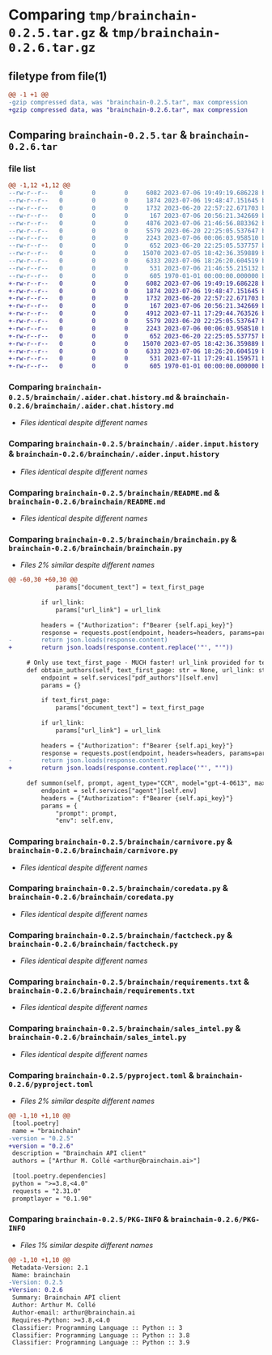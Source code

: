 # Comparing `tmp/brainchain-0.2.5.tar.gz` & `tmp/brainchain-0.2.6.tar.gz`

## filetype from file(1)

```diff
@@ -1 +1 @@
-gzip compressed data, was "brainchain-0.2.5.tar", max compression
+gzip compressed data, was "brainchain-0.2.6.tar", max compression
```

## Comparing `brainchain-0.2.5.tar` & `brainchain-0.2.6.tar`

### file list

```diff
@@ -1,12 +1,12 @@
--rw-r--r--   0        0        0     6082 2023-07-06 19:49:19.686228 brainchain-0.2.5/brainchain/.aider.chat.history.md
--rw-r--r--   0        0        0     1874 2023-07-06 19:48:47.151645 brainchain-0.2.5/brainchain/.aider.input.history
--rw-r--r--   0        0        0     1732 2023-06-20 22:57:22.671703 brainchain-0.2.5/brainchain/README.md
--rw-r--r--   0        0        0      167 2023-07-06 20:56:21.342669 brainchain-0.2.5/brainchain/__init__.py
--rw-r--r--   0        0        0     4876 2023-07-06 21:46:56.883362 brainchain-0.2.5/brainchain/brainchain.py
--rw-r--r--   0        0        0     5579 2023-06-20 22:25:05.537647 brainchain-0.2.5/brainchain/carnivore.py
--rw-r--r--   0        0        0     2243 2023-07-06 00:06:03.958510 brainchain-0.2.5/brainchain/coredata.py
--rw-r--r--   0        0        0      652 2023-06-20 22:25:05.537757 brainchain-0.2.5/brainchain/factcheck.py
--rw-r--r--   0        0        0    15070 2023-07-05 18:42:36.359889 brainchain-0.2.5/brainchain/requirements.txt
--rw-r--r--   0        0        0     6333 2023-07-06 18:26:20.604519 brainchain-0.2.5/brainchain/sales_intel.py
--rw-r--r--   0        0        0      531 2023-07-06 21:46:55.215132 brainchain-0.2.5/pyproject.toml
--rw-r--r--   0        0        0      605 1970-01-01 00:00:00.000000 brainchain-0.2.5/PKG-INFO
+-rw-r--r--   0        0        0     6082 2023-07-06 19:49:19.686228 brainchain-0.2.6/brainchain/.aider.chat.history.md
+-rw-r--r--   0        0        0     1874 2023-07-06 19:48:47.151645 brainchain-0.2.6/brainchain/.aider.input.history
+-rw-r--r--   0        0        0     1732 2023-06-20 22:57:22.671703 brainchain-0.2.6/brainchain/README.md
+-rw-r--r--   0        0        0      167 2023-07-06 20:56:21.342669 brainchain-0.2.6/brainchain/__init__.py
+-rw-r--r--   0        0        0     4912 2023-07-11 17:29:44.763526 brainchain-0.2.6/brainchain/brainchain.py
+-rw-r--r--   0        0        0     5579 2023-06-20 22:25:05.537647 brainchain-0.2.6/brainchain/carnivore.py
+-rw-r--r--   0        0        0     2243 2023-07-06 00:06:03.958510 brainchain-0.2.6/brainchain/coredata.py
+-rw-r--r--   0        0        0      652 2023-06-20 22:25:05.537757 brainchain-0.2.6/brainchain/factcheck.py
+-rw-r--r--   0        0        0    15070 2023-07-05 18:42:36.359889 brainchain-0.2.6/brainchain/requirements.txt
+-rw-r--r--   0        0        0     6333 2023-07-06 18:26:20.604519 brainchain-0.2.6/brainchain/sales_intel.py
+-rw-r--r--   0        0        0      531 2023-07-11 17:29:41.159571 brainchain-0.2.6/pyproject.toml
+-rw-r--r--   0        0        0      605 1970-01-01 00:00:00.000000 brainchain-0.2.6/PKG-INFO
```

### Comparing `brainchain-0.2.5/brainchain/.aider.chat.history.md` & `brainchain-0.2.6/brainchain/.aider.chat.history.md`

 * *Files identical despite different names*

### Comparing `brainchain-0.2.5/brainchain/.aider.input.history` & `brainchain-0.2.6/brainchain/.aider.input.history`

 * *Files identical despite different names*

### Comparing `brainchain-0.2.5/brainchain/README.md` & `brainchain-0.2.6/brainchain/README.md`

 * *Files identical despite different names*

### Comparing `brainchain-0.2.5/brainchain/brainchain.py` & `brainchain-0.2.6/brainchain/brainchain.py`

 * *Files 2% similar despite different names*

```diff
@@ -60,30 +60,30 @@
             params["document_text"] = text_first_page
 
         if url_link:
             params["url_link"] = url_link
 
         headers = {"Authorization": f"Bearer {self.api_key}"}
         response = requests.post(endpoint, headers=headers, params=params)
-        return json.loads(response.content)
+        return json.loads(response.content.replace('"', "'"))
 
     # Only use text_first_page - MUCH faster! url_link provided for testing across link types
     def obtain_authors(self, text_first_page: str = None, url_link: str = None):
         endpoint = self.services["pdf_authors"][self.env]
         params = {}
 
         if text_first_page:
             params["document_text"] = text_first_page
 
         if url_link:
             params["url_link"] = url_link
 
         headers = {"Authorization": f"Bearer {self.api_key}"}
         response = requests.post(endpoint, headers=headers, params=params)
-        return json.loads(response.content)
+        return json.loads(response.content.replace('"', "'"))
 
     def summon(self, prompt, agent_type="CCR", model="gpt-4-0613", max_tokens=2048, temperature=0.18, top_p=0.15, top_k=0.0, presence_penalty=1.0, frequency_penalty=1.0):
         endpoint = self.services["agent"][self.env]
         headers = {"Authorization": f"Bearer {self.api_key}"}
         params = {
             "prompt": prompt,
             "env": self.env,
```

### Comparing `brainchain-0.2.5/brainchain/carnivore.py` & `brainchain-0.2.6/brainchain/carnivore.py`

 * *Files identical despite different names*

### Comparing `brainchain-0.2.5/brainchain/coredata.py` & `brainchain-0.2.6/brainchain/coredata.py`

 * *Files identical despite different names*

### Comparing `brainchain-0.2.5/brainchain/factcheck.py` & `brainchain-0.2.6/brainchain/factcheck.py`

 * *Files identical despite different names*

### Comparing `brainchain-0.2.5/brainchain/requirements.txt` & `brainchain-0.2.6/brainchain/requirements.txt`

 * *Files identical despite different names*

### Comparing `brainchain-0.2.5/brainchain/sales_intel.py` & `brainchain-0.2.6/brainchain/sales_intel.py`

 * *Files identical despite different names*

### Comparing `brainchain-0.2.5/pyproject.toml` & `brainchain-0.2.6/pyproject.toml`

 * *Files 2% similar despite different names*

```diff
@@ -1,10 +1,10 @@
 [tool.poetry]
 name = "brainchain"
-version = "0.2.5"
+version = "0.2.6"
 description = "Brainchain API client"
 authors = ["Arthur M. Collé <arthur@brainchain.ai>"]
 
 [tool.poetry.dependencies]
 python = ">=3.8,<4.0"
 requests = "2.31.0"
 promptlayer = "0.1.90"
```

### Comparing `brainchain-0.2.5/PKG-INFO` & `brainchain-0.2.6/PKG-INFO`

 * *Files 1% similar despite different names*

```diff
@@ -1,10 +1,10 @@
 Metadata-Version: 2.1
 Name: brainchain
-Version: 0.2.5
+Version: 0.2.6
 Summary: Brainchain API client
 Author: Arthur M. Collé
 Author-email: arthur@brainchain.ai
 Requires-Python: >=3.8,<4.0
 Classifier: Programming Language :: Python :: 3
 Classifier: Programming Language :: Python :: 3.8
 Classifier: Programming Language :: Python :: 3.9
```

